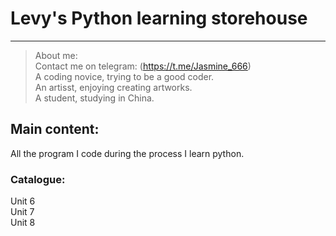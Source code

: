 # Levy's Python learning storehouse
--------------- 

> About me:  
  Contact me on telegram: (https://t.me/Jasmine_666)     
  A coding novice, trying to be a good coder.  
  An artisst, enjoying creating artworks.  
  A student, studying in China.  

## Main content:  
All the program I code during the process I learn python.

### Catalogue:  
Unit 6  
Unit 7  
Unit 8
